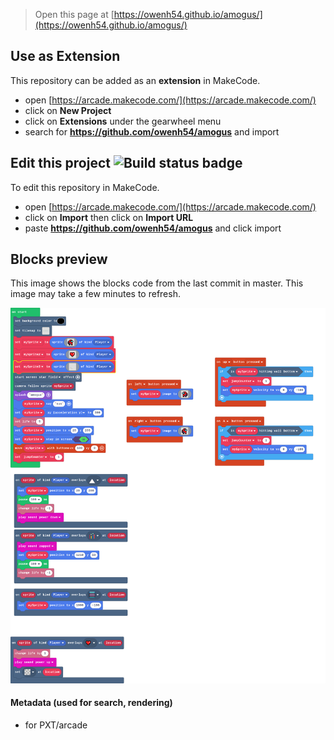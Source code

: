  


> Open this page at [https://owenh54.github.io/amogus/](https://owenh54.github.io/amogus/)

## Use as Extension

This repository can be added as an **extension** in MakeCode.

* open [https://arcade.makecode.com/](https://arcade.makecode.com/)
* click on **New Project**
* click on **Extensions** under the gearwheel menu
* search for **https://github.com/owenh54/amogus** and import

## Edit this project ![Build status badge](https://github.com/owenh54/amogus/workflows/MakeCode/badge.svg)

To edit this repository in MakeCode.

* open [https://arcade.makecode.com/](https://arcade.makecode.com/)
* click on **Import** then click on **Import URL**
* paste **https://github.com/owenh54/amogus** and click import

## Blocks preview

This image shows the blocks code from the last commit in master.
This image may take a few minutes to refresh.

![A rendered view of the blocks](https://github.com/owenh54/amogus/raw/master/.github/makecode/blocks.png)

#### Metadata (used for search, rendering)

* for PXT/arcade
<script src="https://makecode.com/gh-pages-embed.js"></script><script>makeCodeRender("{{ site.makecode.home_url }}", "{{ site.github.owner_name }}/{{ site.github.repository_name }}");</script>
